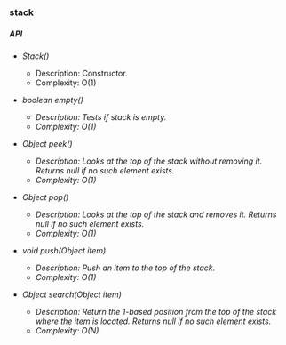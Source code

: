 <h3>stack</h3>

<h5>API</h5>

- <i>Stack()</i> 
  - Description: Constructor.
  - Complexity: O(1)

- <i>boolean empty()<i>
  - Description: Tests if stack is empty.
  - Complexity: O(1)
  
- <i>Object peek()<i> 
  - Description: Looks at the top of the stack without removing it. Returns null if no such element exists.
  - Complexity: O(1)
  
- <i>Object pop()<i>
  - Description: Looks at the top of the stack and removes it. Returns null if no such element exists.
  - Complexity: O(1)
  
- <i>void push(Object item)</i>
  - Description: Push an item to the top of the stack.
  - Complexity: O(1)
  
- <i>Object search(Object item)</i>
  - Description: Return the 1-based position from the top of the stack where the item is located. Returns null if no such element exists.
  - Complexity: O(N)
